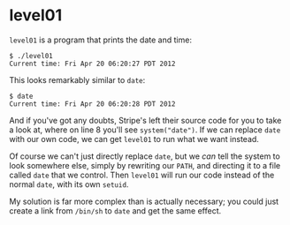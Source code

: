 level01
=======

`level01` is a program that prints the date and time:

	$ ./level01
	Current time: Fri Apr 20 06:20:27 PDT 2012

This looks remarkably similar to `date`:

	$ date
	Current time: Fri Apr 20 06:20:28 PDT 2012

And if you've got any doubts, Stripe's left their source code for you to take a look at, where on line 8 you'll see `system("date")`. If we can replace `date` with our own code, we can get `level01` to run what we want instead.

Of course we can't just directly replace `date`, but we *can* tell the system to look somewhere else, simply by rewriting our `PATH`, and directing it to a file called `date` that we control. Then `level01` will run our code instead of the normal `date`, with its own `setuid`.

My solution is far more complex than is actually necessary; you could just create a link from `/bin/sh` to `date` and get the same effect.
